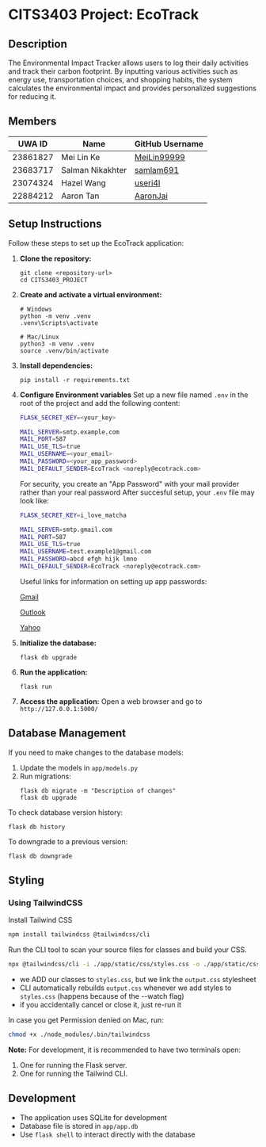 # CITS3403 Project: EcoTrack

## Description

The Environmental Impact Tracker allows users to log their daily activities and track their carbon footprint. By inputting various activities such as energy use, transportation choices, and shopping habits, the system calculates the environmental impact and provides personalized suggestions for reducing it.

## Members

| UWA ID   | Name             | GitHub Username                               |
| -------- | ---------------- | --------------------------------------------- |
| 23861827 | Mei Lin Ke       | [MeiLin99999](https://github.com/MeiLin99999) |
| 23683717 | Salman Nikakhter | [samlam691](https://github.com/samlam691)     |
| 23074324 | Hazel Wang       | [useri4l](https://github.com/useri4l)         |
| 22884212 | Aaron Tan        | [AaronJai](https://github.com/AaronJai)       |

## Setup Instructions

Follow these steps to set up the EcoTrack application:

1. **Clone the repository:**
   ```
   git clone <repository-url>
   cd CITS3403_PROJECT
   ```

2. **Create and activate a virtual environment:**
   ```
   # Windows
   python -m venv .venv
   .venv\Scripts\activate
   
   # Mac/Linux
   python3 -m venv .venv
   source .venv/bin/activate
   ```

3. **Install dependencies:**
   ```
   pip install -r requirements.txt
   ```

4. **Configure Environment variables**
   Set up a new file named ```.env``` in the root of the project and add the following content:
   ```bash
   FLASK_SECRET_KEY=<your_key>

   MAIL_SERVER=smtp.example.com
   MAIL_PORT=587
   MAIL_USE_TLS=true
   MAIL_USERNAME=<your_email>
   MAIL_PASSWORD=<your_app_password>
   MAIL_DEFAULT_SENDER=EcoTrack <noreply@ecotrack.com>
   ```
   
   For security, you create an "App Password" with your mail provider rather than your real password
   After succesful setup, your ```.env``` file may look like:
   ```bash
   FLASK_SECRET_KEY=i_love_matcha

   MAIL_SERVER=smtp.gmail.com
   MAIL_PORT=587
   MAIL_USE_TLS=true
   MAIL_USERNAME=test.example1@gmail.com
   MAIL_PASSWORD=abcd efgh hijk lmno
   MAIL_DEFAULT_SENDER=EcoTrack <noreply@ecotrack.com>
   ```

   Useful links for information on setting up app passwords:

   [Gmail](https://support.google.com/accounts/answer/185833?hl=en)
   
   [Outlook](https://support.microsoft.com/en-au/account-billing/how-to-get-and-use-app-passwords-5896ed9b-4263-e681-128a-a6f2979a7944)
   
   [Yahoo](https://help.yahoo.com/kb/SLN15241.html?guccounter=1&guce_referrer=aHR0cHM6Ly93d3cuZ29vZ2xlLmNvbS8&guce_referrer_sig=AQAAACM6bF-WHqshDR69KZBDLQXCaURxkoojDvEOdpxqmLNu-VsfTnqC2d8In7b1vGPgnT_v_3-fEPBZ1ZSmboFUxD1K8g88dhKGp1vcoDlnPtWLzTKu9IkAOQ2dd6s802EEOEhZHSSwQxW7bcIWU5ycr3HeO5KsT7WqYJiLHFHgzEN6)

5. **Initialize the database:**
   ```
   flask db upgrade
   ```

6. **Run the application:**
   ```
   flask run
   ```

7. **Access the application:**
   Open a web browser and go to `http://127.0.0.1:5000/`

## Database Management

If you need to make changes to the database models:

1. Update the models in `app/models.py`
2. Run migrations:
   ```
   flask db migrate -m "Description of changes"
   flask db upgrade
   ```

To check database version history:
```
flask db history
```

To downgrade to a previous version:
```
flask db downgrade
```

## Styling

### Using TailwindCSS

Install Tailwind CSS

```bash
npm install tailwindcss @tailwindcss/cli
```

Run the CLI tool to scan your source files for classes and build your CSS.

```bash
npx @tailwindcss/cli -i ./app/static/css/styles.css -o ./app/static/css/output.css --watch
```

- we ADD our classes to `styles.css`, but we link the `output.css` stylesheet
- CLI automatically rebuilds `output.css` whenever we add styles to `styles.css` (happens because of the --watch flag)
- if you accidentally cancel or close it, just re-run it

In case you get Permission denied on Mac, run:

```bash
chmod +x ./node_modules/.bin/tailwindcss
```

**Note:** For development, it is recommended to have two terminals open:

1. One for running the Flask server.
2. One for running the Tailwind CLI.


## Development

- The application uses SQLite for development
- Database file is stored in `app/app.db`
- Use `flask shell` to interact directly with the database
